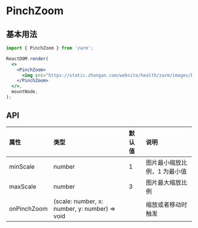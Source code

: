 # PinchZoom

## 基本用法

```jsx
import { PinchZoom } from 'zarm';

ReactDOM.render(
  <>
    <PinchZoom>
      <img src="https://static.zhongan.com/website/health/zarm/images/banners/1.png" />
    </PinchZoom>
  </>,
  mountNode,
);
```

## API

| 属性        | 类型                                          | 默认值 | 说明                         |
| :---------- | :-------------------------------------------- | :----- | :--------------------------- |
| minScale    | number                                        | 1      | 图片最小缩放比例，1 为最小值 |
| maxScale    | number                                        | 3      | 图片最大缩放比例             |
| onPinchZoom | (scale: number, x: number, y: number) => void |        | 缩放或者移动时触发           |
